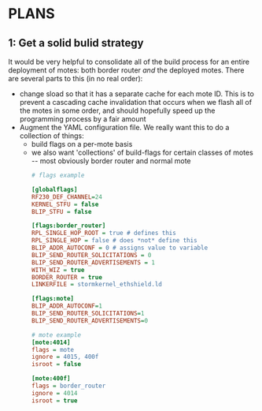 # PLANS

## 1: Get a solid bulid strategy

It would be very helpful to consolidate all of the build process for an entire
deployment of motes: both border router *and* the deployed motes. There are several parts
to this (in no real order):

- change sload so that it has a separate cache for each mote ID. This is to
  prevent a cascading cache invalidation that occurs when we flash all of the
  motes in some order, and should hopefully speed up the programming process by
  a fair amount
- Augment the YAML configuration file. We really want this to do a collection of things:
    - build flags on a per-mote basis
    - we also want 'collections' of build-flags for certain classes of motes -- most obviously border router and normal mote
        ```cfg
        # flags example

        [globalflags]
        RF230_DEF_CHANNEL=24
        KERNEL_STFU = false
        BLIP_STFU = false

        [flags:border_router]
        RPL_SINGLE_HOP_ROOT = true # defines this
        RPL_SINGLE_HOP = false # does *not* define this
        BLIP_ADDR_AUTOCONF = 0 # assigns value to variable
        BLIP_SEND_ROUTER_SOLICITATIONS = 0
        BLIP_SEND_ROUTER_ADVERTISEMENTS = 1
        WITH_WIZ = true
        BORDER_ROUTER = true
        LINKERFILE = stormkernel_ethshield.ld

        [flags:mote]
        BLIP_ADDR_AUTOCONF=1
        BLIP_SEND_ROUTER_SOLICITATIONS=1
        BLIP_SEND_ROUTER_ADVERTISEMENTS=0

        # mote example
        [mote:4014]
        flags = mote
        ignore = 4015, 400f
        isroot = false

        [mote:400f]
        flags = border_router
        ignore = 4014
        isroot = true
        ```
